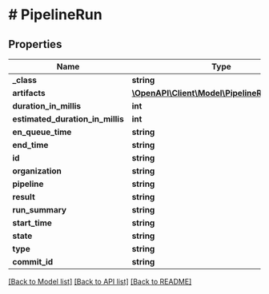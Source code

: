 # # PipelineRun

## Properties

Name | Type | Description | Notes
------------ | ------------- | ------------- | -------------
**_class** | **string** |  | [optional]
**artifacts** | [**\OpenAPI\Client\Model\PipelineRunartifacts[]**](PipelineRunartifacts.md) |  | [optional]
**duration_in_millis** | **int** |  | [optional]
**estimated_duration_in_millis** | **int** |  | [optional]
**en_queue_time** | **string** |  | [optional]
**end_time** | **string** |  | [optional]
**id** | **string** |  | [optional]
**organization** | **string** |  | [optional]
**pipeline** | **string** |  | [optional]
**result** | **string** |  | [optional]
**run_summary** | **string** |  | [optional]
**start_time** | **string** |  | [optional]
**state** | **string** |  | [optional]
**type** | **string** |  | [optional]
**commit_id** | **string** |  | [optional]

[[Back to Model list]](../../README.md#models) [[Back to API list]](../../README.md#endpoints) [[Back to README]](../../README.md)
